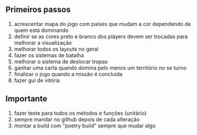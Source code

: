 ## Primeiros passos

1. acrescentar mapa do jogo com países que mudam a cor dependendo de quem está dominando
2. definir se as cores preto e branco dos players devem ser trocadas para melhorar a visualização
3. melhorar todos os layouts no geral
4. fazer os sistemas de batalha
5. melhorar o sistema de deslocar tropas
6. ganhar uma carta quando domina pelo menos um território no se turno
7. finalizar o jogo quando a missão é concluída
8. fazer gui de vitória

## Importante
1. fazer teste para todos os métodos e funções (unitário)
2. sempre mandar no github depois de cada alteração
3. montar a build com "poetry build" sempre que mudar algo